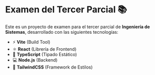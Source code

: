 # Examen del Tercer Parcial 📚

Este es un proyecto de examen para el tercer parcial de **Ingeniería de Sistemas**, desarrollado con las siguientes tecnologías:

- ⚡ **Vite** (Build Tool)
- ⚛️ **React** (Librería de Frontend)
- 📝 **TypeScript** (Tipado Estático)
- 💻 **Node.js** (Backend)
- 🎨 **TailwindCSS** (Framework de Estilos)